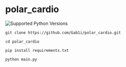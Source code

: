 # polar_cardio

 ![Supported Python Versions](https://img.shields.io/badge/Python->=3.11-blue.svg?logo=python&logoColor=white)

```
git clone https://github.com/Gab1i/polar_cardio.git

cd polar_cardio

pip install requirements.txt

python main.py
```
